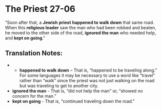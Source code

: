 The Priest 27-06
==================


“Soon after that, a **Jewish** **priest** **happened to walk down**
that same road. When this **religious leader** saw the man who had been
robbed and beaten, he moved to the other side of the road, **ignored
the man** who needed help, and **kept on going**.”

Translation Notes:
------------------

- -   **happened to walk down** – That is, “happened to be traveling
    along.” For some languages it may be necessary to use a word like
    “travel” rather than “walk” since the priest was not just
    walking on the road but was traveling to get to another city.
-   **ignored the man** - That is, “did not help the man” or,
“showed no
    concern for the man.”
-   **kept on going** - That is, “continued traveling down the road.”


